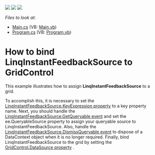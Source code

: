 <!-- default badges list -->
![](https://img.shields.io/endpoint?url=https://codecentral.devexpress.com/api/v1/VersionRange/128625797/13.1.4%2B)
[![](https://img.shields.io/badge/Open_in_DevExpress_Support_Center-FF7200?style=flat-square&logo=DevExpress&logoColor=white)](https://supportcenter.devexpress.com/ticket/details/E2805)
[![](https://img.shields.io/badge/📖_How_to_use_DevExpress_Examples-e9f6fc?style=flat-square)](https://docs.devexpress.com/GeneralInformation/403183)
<!-- default badges end -->
<!-- default file list -->
*Files to look at*:

* [Main.cs](./CS/LinqServerMode/Main.cs) (VB: [Main.vb](./VB/LinqServerMode/Main.vb))
* [Program.cs](./CS/LinqServerMode/Program.cs) (VB: [Program.vb](./VB/LinqServerMode/Program.vb))
<!-- default file list end -->
# How to bind LinqInstantFeedbackSource to GridControl 


<p>This example illustrates how to assign <strong>LinqInstantFeedbackSource</strong> to a grid. </p><p>To accomplish this, it is necessary to set the <a href="http://documentation.devexpress.com/#CoreLibraries/DevExpressDataLinqLinqInstantFeedbackSource_KeyExpressiontopic"><u>LinqInstantFeedbackSource.KeyExpression property</u></a>  to a key property name.  Next, you should handle the  <a href="http://documentation.devexpress.com/#CoreLibraries/DevExpressDataLinqLinqInstantFeedbackSource_GetQueryabletopic"><u>LinqInstantFeedbackSource.GetQueryable event</u></a> and set the ee.QueryableSource property to assign your queryable source to LinqInstantFeedbackSource. Also, handle the <a href="http://documentation.devexpress.com/#CoreLibraries/DevExpressDataLinqLinqInstantFeedbackSource_DismissQueryabletopic"><u>LinqInstantFeedbackSource.DismissQueryable event</u></a> to dispose of a DataContext object when it is no longer required. Finally, bind LinqInstantFeedbackSource to the grid by setting the <a href="http://documentation.devexpress.com/#WindowsForms/DevExpressXtraGridGridControl_DataSourcetopic"><u>GridControl.DataSource property</u></a> .</p>

<br/>


